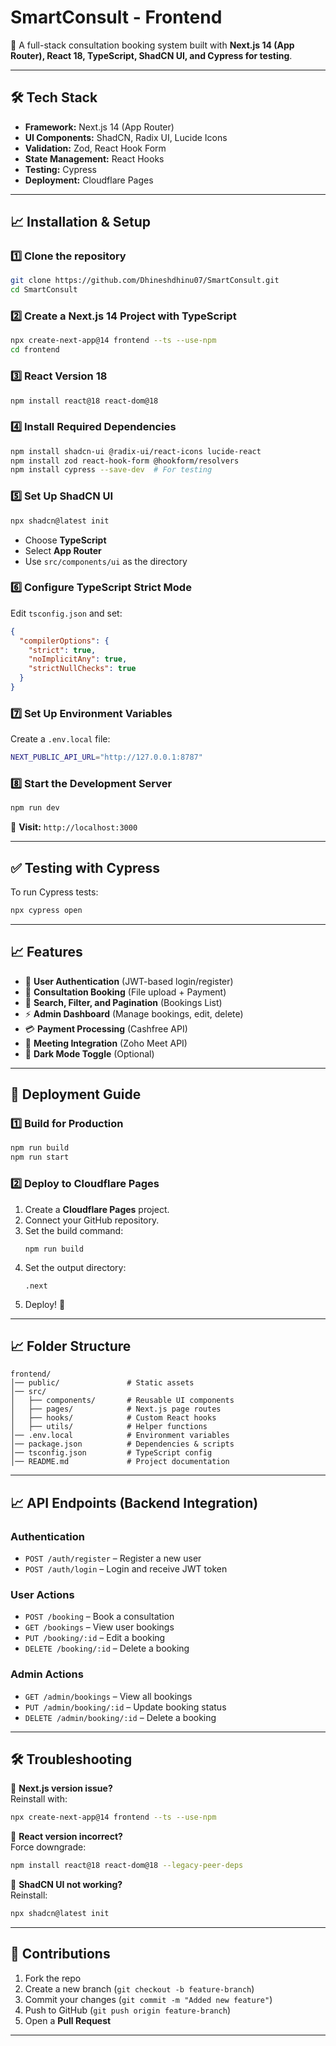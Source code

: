# SmartConsult - Frontend

🚀 A full-stack consultation booking system built with **Next.js 14 (App Router), React 18, TypeScript, ShadCN UI, and Cypress for testing**.

---

## 🛠️ Tech Stack

- **Framework:** Next.js 14 (App Router)
- **UI Components:** ShadCN, Radix UI, Lucide Icons
- **Validation:** Zod, React Hook Form
- **State Management:** React Hooks
- **Testing:** Cypress
- **Deployment:** Cloudflare Pages

---

## 📈 Installation & Setup

### 1️⃣ Clone the repository
```sh
git clone https://github.com/Dhineshdhinu07/SmartConsult.git
cd SmartConsult
```

### 2️⃣ Create a Next.js 14 Project with TypeScript
```sh
npx create-next-app@14 frontend --ts --use-npm
cd frontend
```

### 3️⃣ React Version 18
```sh
npm install react@18 react-dom@18
```

### 4️⃣ Install Required Dependencies
```sh
npm install shadcn-ui @radix-ui/react-icons lucide-react
npm install zod react-hook-form @hookform/resolvers
npm install cypress --save-dev  # For testing
```

### 5️⃣ Set Up ShadCN UI
```sh
npx shadcn@latest init
```
- Choose **TypeScript**
- Select **App Router**
- Use `src/components/ui` as the directory

### 6️⃣ Configure TypeScript Strict Mode
Edit `tsconfig.json` and set:
```json
{
  "compilerOptions": {
    "strict": true,
    "noImplicitAny": true,
    "strictNullChecks": true
  }
}
```

### 7️⃣ Set Up Environment Variables
Create a `.env.local` file:
```sh
NEXT_PUBLIC_API_URL="http://127.0.0.1:8787"
```

### 8️⃣ Start the Development Server
```sh
npm run dev
```
🔗 **Visit:** `http://localhost:3000`

---

## ✅ Testing with Cypress
To run Cypress tests:
```sh
npx cypress open
```

---

## 📈 Features

- 📝 **User Authentication** (JWT-based login/register)
- 📅 **Consultation Booking** (File upload + Payment)
- 🔎 **Search, Filter, and Pagination** (Bookings List)
- ⚡ **Admin Dashboard** (Manage bookings, edit, delete)
- 💳 **Payment Processing** (Cashfree API)
- 🎥 **Meeting Integration** (Zoho Meet API)
- 🌚 **Dark Mode Toggle** (Optional)

---

## 🚀 Deployment Guide

### 1️⃣ Build for Production
```sh
npm run build
npm run start
```

### 2️⃣ Deploy to Cloudflare Pages
1. Create a **Cloudflare Pages** project.
2. Connect your GitHub repository.
3. Set the build command:
   ```
   npm run build
   ```
4. Set the output directory:
   ```
   .next
   ```
5. Deploy! 🎉

---

## 📈 Folder Structure
```
frontend/
│── public/               # Static assets
│── src/
│   ├── components/       # Reusable UI components
│   ├── pages/            # Next.js page routes
│   ├── hooks/            # Custom React hooks
│   ├── utils/            # Helper functions
│── .env.local            # Environment variables
│── package.json          # Dependencies & scripts
│── tsconfig.json         # TypeScript config
│── README.md             # Project documentation
```

---

## 📈 API Endpoints (Backend Integration)

### **Authentication**
- `POST /auth/register` – Register a new user
- `POST /auth/login` – Login and receive JWT token

### **User Actions**
- `POST /booking` – Book a consultation
- `GET /bookings` – View user bookings
- `PUT /booking/:id` – Edit a booking
- `DELETE /booking/:id` – Delete a booking

### **Admin Actions**
- `GET /admin/bookings` – View all bookings
- `PUT /admin/booking/:id` – Update booking status
- `DELETE /admin/booking/:id` – Delete a booking

---

## 🛠️ Troubleshooting

🤔 **Next.js version issue?**  
Reinstall with:
```sh
npx create-next-app@14 frontend --ts --use-npm
```

🤔 **React version incorrect?**  
Force downgrade:
```sh
npm install react@18 react-dom@18 --legacy-peer-deps
```

🤔 **ShadCN UI not working?**  
Reinstall:
```sh
npx shadcn@latest init
```

---

## 📄 Contributions
1. Fork the repo
2. Create a new branch (`git checkout -b feature-branch`)
3. Commit your changes (`git commit -m "Added new feature"`)
4. Push to GitHub (`git push origin feature-branch`)
5. Open a **Pull Request**

---
